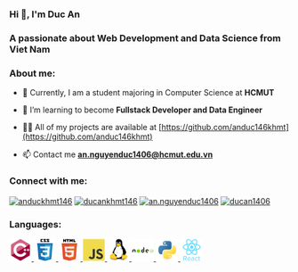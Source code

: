 <h3>Hi 👋, I'm Duc An</h3>
<h3>A passionate about Web Development and Data Science from Viet Nam</h3>

<h3 align="left">About me:</h3>
<p align="left">
  
-  🔭 Currently, I am a student majoring in Computer Science at **HCMUT**

- 🌱 I’m learning to become **Fullstack Developer and Data Engineer**

- 👨‍💻 All of my projects are available at [https://github.com/anduc146khmt](https://github.com/anduc146khmt)
<!--
- 📝 I regularly write articles on [my blog (available soon)](my blog (available soon))
-->
- 📫 Contact me **an.nguyenduc1406@hcmut.edu.vn**
<!--
- 📄 Know about my experiences [my CV (available soon)](my CV (available soon))
-->
</p>
<h3 align="left">Connect with me:</h3>
<p align="left">
<a href="https://linkedin.com/in/anduckhmt146" target="blank"><img align="center" src="https://raw.githubusercontent.com/rahuldkjain/github-profile-readme-generator/master/src/images/icons/Social/linked-in-alt.svg" alt="anduckhmt146" height="30" width="40" /></a>
<a href="https://kaggle.com/ducankhmt146" target="blank"><img align="center" src="https://raw.githubusercontent.com/rahuldkjain/github-profile-readme-generator/master/src/images/icons/Social/kaggle.svg" alt="ducankhmt146" height="30" width="40" /></a>
<a href="https://fb.com/an.nguyenduc1406" target="blank"><img align="center" src="https://raw.githubusercontent.com/rahuldkjain/github-profile-readme-generator/master/src/images/icons/Social/facebook.svg" alt="an.nguyenduc1406" height="30" width="40" /></a>
<a href="https://www.leetcode.com/ducan1406" target="blank"><img align="center" src="https://raw.githubusercontent.com/rahuldkjain/github-profile-readme-generator/master/src/images/icons/Social/leet-code.svg" alt="ducan1406" height="30" width="40" /></a>
</p>

<h3 align="left">Languages:</h3>
<p align="left"> <a href="https://www.w3schools.com/cpp/" target="_blank" rel="noreferrer"> <img src="https://raw.githubusercontent.com/devicons/devicon/master/icons/cplusplus/cplusplus-original.svg" alt="cplusplus" width="40" height="40"/> </a> <a href="https://www.w3schools.com/css/" target="_blank" rel="noreferrer"> <img src="https://raw.githubusercontent.com/devicons/devicon/master/icons/css3/css3-original-wordmark.svg" alt="css3" width="40" height="40"/> </a> <a href="https://www.w3.org/html/" target="_blank" rel="noreferrer"> <img src="https://raw.githubusercontent.com/devicons/devicon/master/icons/html5/html5-original-wordmark.svg" alt="html5" width="40" height="40"/> </a> <a href="https://developer.mozilla.org/en-US/docs/Web/JavaScript" target="_blank" rel="noreferrer"> <img src="https://raw.githubusercontent.com/devicons/devicon/master/icons/javascript/javascript-original.svg" alt="javascript" width="40" height="40"/> </a> <a href="https://www.linux.org/" target="_blank" rel="noreferrer"> <img src="https://raw.githubusercontent.com/devicons/devicon/master/icons/linux/linux-original.svg" alt="linux" width="40" height="40"/> </a> <a href="https://nodejs.org" target="_blank" rel="noreferrer"> <img src="https://raw.githubusercontent.com/devicons/devicon/master/icons/nodejs/nodejs-original-wordmark.svg" alt="nodejs" width="40" height="40"/> </a> <a href="https://www.python.org" target="_blank" rel="noreferrer"> <img src="https://raw.githubusercontent.com/devicons/devicon/master/icons/python/python-original.svg" alt="python" width="40" height="40"/> </a> <a href="https://reactjs.org/" target="_blank" rel="noreferrer"> <img src="https://raw.githubusercontent.com/devicons/devicon/master/icons/react/react-original-wordmark.svg" alt="react" width="40" height="40"/> </a> </p>
